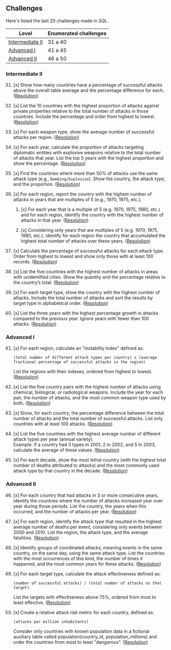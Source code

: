 ## Challenges
Here's listed the last 20 challenges made in SQL.

| Level | Enumerated challenges |
|-|-|
| [Intermediate II](#intermediate-ii) | 31 a 40 |
| [Advanced I](#advanced-i) | 41 a 45 |
| [Advanced II](#advanced-ii) | 46 a 50 |

### Intermediate II
31. [x] Show how many countries have a percentage of successful attacks above the overall table average and the percentage difference for each. ([Resolution](/sql/eng/questao_31.sql))

32. [x] List the 10 countries with the highest proportion of attacks against private properties relative to the total number of attacks in those countries. Include the percentage and order from highest to lowest. ([Resolution](/sql/eng/questao_32.sql))

33. [x] For each weapon type, show the average number of successful attacks per region. ([Resolution](/sql/eng/questao_33.sql))

34. [x] For each year, calculate the proportion of attacks targeting diplomatic entities with explosive weapons relative to the total number of attacks that year. List the top 5 years with the highest proportion and show the percentage. ([Resolution](/sql/eng/questao_34.sql))

35. [x] Find the countries where more than 50% of attacks use the same attack type (e.g., `Bombing/Explosion`). Show the country, the attack type, and the proportion. ([Resolution](/sql/eng/questao_35.sql))

36. [x] For each region, report the country with the highest number of attacks in years that are multiples of 5 (e.g., 1970, 1975, etc.).
    1. [x] For each year that is a multiple of 5 (e.g. 1970, 1975, 1980, etc.) and for each region, identify the country with the highest number of attacks in that year. ([Resolution](/sql/eng/questao_36.1.sql))

    2. [x] Considering only years that are multiples of 5 (e.g. 1970, 1975, 1980, etc.), identify for each region the country that accumulated the highest total number of attacks over these years. ([Resolution](/sql/eng/questao_36.2.sql))

37. [x] Calculate the percentage of successful attacks for each attack type. Order from highest to lowest and show only those with at least 100 records. ([Resolution](/sql/eng/questao_37.sql))

38. [x] List the five countries with the highest number of attacks in areas with unidentified cities. Show the quantity and the percentage relative to the country’s total. ([Resolution](/sql/eng/questao_38.sql))

39. [x] For each target type, show the country with the highest number of attacks. Include the total number of attacks and sort the results by target type in alphabetical order. ([Resolution](/sql/eng/questao_39.sql))

40. [x] List the three years with the highest percentage growth in attacks compared to the previous year. Ignore years with fewer than 100 attacks. ([Resolution](/sql/eng/questao_40.sql))

### Advanced I
41. [x] For each region, calculate an "instability index" defined as:
    ```
    (total number of different attack types per country) x (average fractional percentage of successful attacks in the region)
    ```
    List the regions with their indexes, ordered from highest to lowest. ([Resolution](/sql/eng/questao_41.sql))

42. [x] List the five country pairs with the highest number of attacks using chemical, biological, or radiological weapons. Include the year for each pair, the number of attacks, and the most common weapon type used by both. ([Resolution](/sql/eng/questao_42.sql))

43. [x] Show, for each country, the percentage difference between the total number of attacks and the total number of successful attacks. List only countries with at least 100 attacks. ([Resolution](/sql/eng/questao_43.sql))

44. [x] List the five countries with the highest average number of different attack types per year (annual variety).  
    Example: If a country had 3 types in 2001, 2 in 2002, and 5 in 2003, calculate the average of these values. ([Resolution](/sql/eng/questao_44.sql))

45. [x] For each decade, show the most lethal country (with the highest total number of deaths attributed to attacks) and the most commonly used attack type by that country in the decade. ([Resolution](/sql/eng/questao_45.sql))

### Advanced II
46. [x] For each country that had attacks in 3 or more consecutive years, identify the countries where the number of attacks increased year over year during those periods. List the country, the years when this occurred, and the number of attacks per year. ([Resolution](/sql/eng/questao_46.sql))

47. [x] For each region, identify the attack type that resulted in the highest average number of deaths per event, considering only events between 2000 and 2010. List the region, the attack type, and the average fatalities. ([Resolution](sql/eng/questao_47.sql))

48. [x] Identify groups of coordinated attacks, meaning events in the same country, on the same day, using the same attack type. List the countries with the most occurrences of this kind, the number of times it happened, and the most common years for these attacks. ([Resolution](sql/eng/questao_48.sql))

49. [x] For each target type, calculate the attack effectiveness defined as:
    ```
    (number of successful attacks) / (total number of attacks on that target)
    ```
    List the targets with effectiveness above 75%, ordered from most to least effective. ([Resolution](sql/eng/questao_49.sql))

50. [x] Create a relative attack risk metric for each country, defined as:
    ```
    (attacks per million inhabitants)
    ```
    Consider only countries with known population data in a fictional auxiliary table called population(country_id, population_millions) and order the countries from most to least "dangerous". ([Resolution](sql/eng/questao_50.sql))
